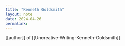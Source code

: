 ```yaml
---
title: "Kenneth Goldsmith"
layout: note
date: 2024-04-26
permalink:
---
```


[[author]] of [[Uncreative-Writing-Kenneth-Goldsmith]]